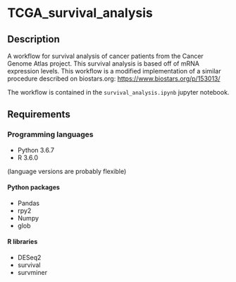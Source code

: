 # TCGA_survival_analysis

## Description

A workflow for survival analysis of cancer patients from the Cancer Genome Atlas project. This survival analysis is based off of mRNA expression levels.
This workflow is a modified implementation of a similar procedure described on biostars.org: https://www.biostars.org/p/153013/

The workflow is contained in the `survival_analysis.ipynb` jupyter notebook.

## Requirements

### Programming languages

* Python 3.6.7
* R 3.6.0

(language versions are probably flexible)

#### Python packages

* Pandas
* rpy2
* Numpy
* glob

#### R libraries

* DESeq2
* survival
* survminer



